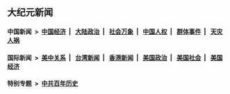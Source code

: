 ## 大纪元新闻

#### 中国新闻 &nbsp;>&nbsp; [中国经济](indexes/ncid283/README.md?07200845) &nbsp;| &nbsp; [大陆政治](indexes/ncid277/README.md?07200845) &nbsp;| &nbsp; [社会万象](indexes/ncid282/README.md?07200845) &nbsp;| &nbsp; [中国人权](indexes/ncid278/README.md?07200845) &nbsp;| &nbsp; [群体事件](indexes/ncid279/README.md?07200845) &nbsp;| &nbsp; [天灾人祸](indexes/ncid280/README.md?07200845)

#### 国际新闻 &nbsp;>&nbsp; [美中关系](indexes/nf1412576/README.md?07200845) &nbsp;| &nbsp; [台湾新闻](indexes/ncid1349361/README.md?07200845) &nbsp;| &nbsp; [香港新闻](indexes/ncid1349362/README.md?07200845) &nbsp;| &nbsp; [美国政治](indexes/ncid1078159/README.md?07200845) &nbsp;| &nbsp; [美国社会](indexes/ncid1078160/README.md?07200845) &nbsp;| &nbsp; [美国经济](indexes/ncid1078158/README.md?07200845)

#### 特别专题 &nbsp;>&nbsp; [中共百年历史](https://github.com/easy2view/epoch-special/blob/master/README.md?07200845)  
